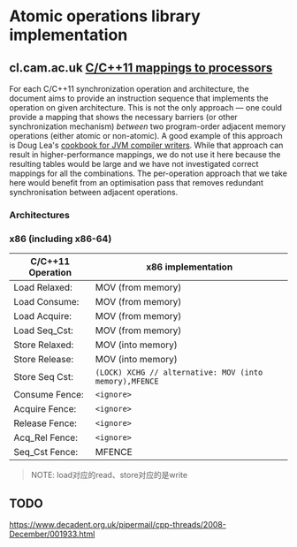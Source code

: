 # Atomic operations library implementation

## cl.cam.ac.uk [C/C++11 mappings to processors](https://www.cl.cam.ac.uk/~pes20/cpp/cpp0xmappings.html)

For each C/C++11 synchronization operation and architecture, the document aims to provide an instruction sequence that implements the operation on given architecture. This is not the only approach — one could provide a mapping that shows the necessary barriers (or other synchronization mechanism) *between* two program-order adjacent memory operations (either atomic or non-atomic). A good example of this approach is Doug Lea's [cookbook for JVM compiler writers](http://g.oswego.edu/dl/jmm/cookbook.html). While that approach can result in higher-performance mappings, we do not use it here because the resulting tables would be large and we have not investigated correct mappings for all the combinations. The per-operation approach that we take here would benefit from an optimisation pass that removes redundant synchronisation between adjacent operations.

### Architectures

### x86 (including x86-64)

| C/C++11 Operation | x86 implementation                                     |
| ----------------- | ------------------------------------------------------ |
| Load Relaxed:     | MOV (from memory)                                      |
| Load Consume:     | MOV (from memory)                                      |
| Load Acquire:     | MOV (from memory)                                      |
| Load Seq_Cst:     | MOV (from memory)                                      |
| Store Relaxed:    | MOV (into memory)                                      |
| Store Release:    | MOV (into memory)                                      |
| Store Seq Cst:    | `(LOCK) XCHG // alternative: MOV (into memory),MFENCE` |
| Consume Fence:    | `<ignore>`                                             |
| Acquire Fence:    | `<ignore>`                                             |
| Release Fence:    | `<ignore>`                                             |
| Acq_Rel Fence:    | `<ignore>`                                             |
| Seq_Cst Fence:    | MFENCE                                                 |

> NOTE: load对应的read、store对应的是write



## TODO

https://www.decadent.org.uk/pipermail/cpp-threads/2008-December/001933.html

